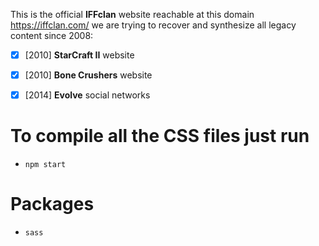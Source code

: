 This is the official **IFFclan** website reachable at this domain https://iffclan.com/ we are trying to recover and synthesize all legacy content since 2008:
- [x] [2010] **StarCraft II** website
- [x] [2010] **Bone Crushers** website
- [x] [2014] **Evolve** social networks


# To compile all the CSS files just run
- `npm start`

# Packages
- `sass`
